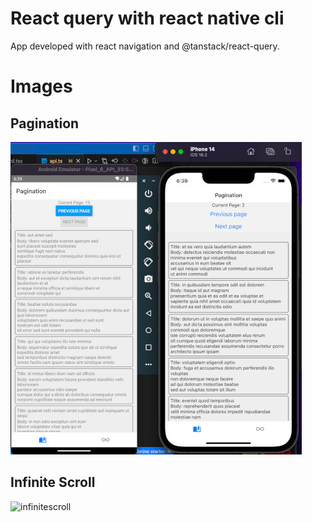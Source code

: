 # React query with react native cli

App developed with react navigation and @tanstack/react-query.

# Images

## Pagination

![pagination](/screenshots/Screen%20Shot%202023-06-17%20at%2018.39.42.jpg)

## Infinite Scroll

![infinitescroll](/screenshots/)
